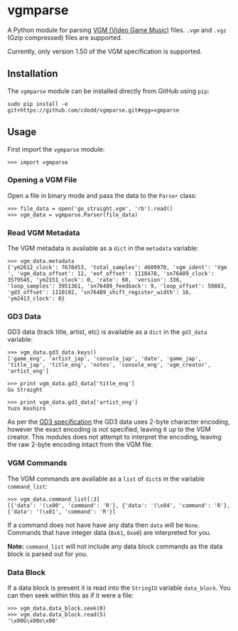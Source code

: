 # vgmparse
A Python module for parsing [VGM (Video Game Music)](https://en.wikipedia.org/wiki/VGM_(file_format))
files. `.vgm` and `.vgz` (Gzip compressed) files are supported.

Currently, only version 1.50 of the VGM specification is supported.

## Installation
The `vgmparse` module can be installed directly from GitHub using `pip`:

```
sudo pip install -e git+https://github.com/cdodd/vgmparse.git#egg=vgmparse
```

## Usage
First import the `vgmparse` module:

```
>>> import vgmparse
```

### Opening a VGM File
Open a file in binary mode and pass the data to the `Parser` class:

```
>>> file_data = open('go_straight.vgm', 'rb').read()
>>> vgm_data = vgmparse.Parser(file_data)
```

### Read VGM Metadata
The VGM metadata is available as a `dict` in the `metadata` variable:

```
>>> vgm_data.metadata
{'ym2612_clock': 7670453, 'total_samples': 4609970, 'vgm_ident': 'Vgm ', 'vgm_data_offset': 12, 'eof_offset': 1110478, 'sn76489_clock': 3579545, 'ym2151_clock': 0, 'rate': 60, 'version': 336, 'loop_samples': 3951361, 'sn76489_feedback': 9, 'loop_offset': 50883, 'gd3_offset': 1110192, 'sn76489_shift_register_width': 16, 'ym2413_clock': 0}
```

### GD3 Data
GD3 data (track title, artist, etc) is available as a `dict` in the `gd3_data`
variable:

```
>>> vgm_data.gd3_data.keys()
['game_eng', 'artist_jap', 'console_jap', 'date', 'game_jap', 'title_jap', 'title_eng', 'notes', 'console_eng', 'vgm_creator', 'artist_eng']

>>> print vgm_data.gd3_data['title_eng']
Go Straight

>>> print vgm_data.gd3_data['artist_eng']
Yuzo Koshiro
```

As per the [GD3 specification](http://www.smspower.org/uploads/Music/gd3spec100.txt?sid=03f36df3451132209c81c18cd231534f)
the GD3 data uses 2-byte character encoding, however the exact encoding is not
specified, leaving it up to the VGM creator. This modules does not attempt to
interpret the encoding, leaving the raw 2-byte encoding intact from the VGM
file.

### VGM Commands
The VGM commands are available as a `list` of `dict`s in the variable
`command_list`:

```
>>> vgm_data.command_list[:3]
[{'data': '(\x00', 'command': 'R'}, {'data': '(\x04', 'command': 'R'}, {'data': '(\x01', 'command': 'R'}]
```

If a command does not have have any data then `data` will be `None`. Commands
that have integer data (`0x61`, `0xe0`) are interpreted for you.

**Note:** `command_list` will not include any data block commands as the data
block is parsed out for you.

### Data Block
If a data block is present it is read into the `StringIO` variable
`data_block`. You can then seek within this as if it were a file:

```
>>> vgm_data.data_block.seek(0)
>>> vgm_data.data_block.read(5)
'\x00G\x00o\x00'
```
